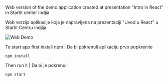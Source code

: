 Web version of the demo application created at presentation "Intro in React" in Startit center Indjia

Web verzija aplikacije koja je napravljena na prezentaciji "Uvod u React" u Startit Centru Indjija

<img src="https://rawgit.com/gorangajic/react-introduction-demo/master/web/react-demo.gif" alt="Web Demo" />

To start app first install npm | Da bi pokrenuli aplikaciju prvo popkrenite

```
npm install
```

Then run it | Da bi je pokrenuli

```
npm start
```
